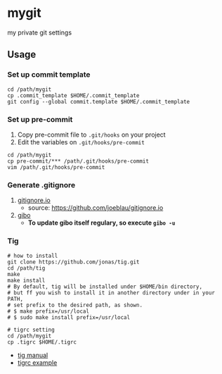# mygit
my private git settings

## Usage

### Set up commit template

```
cd /path/mygit
cp .commit_template $HOME/.commit_template
git config --global commit.template $HOME/.commit_template
```

### Set up pre-commit

1. Copy pre-commit file to `.git/hooks` on your project
2. Edit the variables on `.git/hooks/pre-commit`

```
cd /path/mygit
cp pre-commit/*** /path/.git/hooks/pre-commit
vim /path/.git/hooks/pre-commit
```
### Generate .gitignore

1. [gitignore.io](https://www.gitignore.io/)
    - source: https://github.com/joeblau/gitignore.io
2. [gibo](https://github.com/simonwhitaker/gibo)
    - **To update gibo itself regulary, so execute `gibo -u`**

### Tig

```
# how to install
git clone https://github.com/jonas/tig.git
cd /path/tig
make
make install
# By default, tig will be installed under $HOME/bin directory,
# but ff you wish to install it in another directory under in your PATH,
# set prefix to the desired path, as shown.
# $ make prefix=/usr/local
# $ sudo make install prefix=/usr/local

# tigrc setting
cd /path/mygit
cp .tigrc $HOME/.tigrc
```

* [tig manual](http://jonas.nitro.dk/tig/tigrc.5.html)
* [tigrc example](https://qiita.com/sfus/items/063797a1dd8fdc7d032f)

